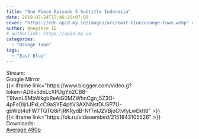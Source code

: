 ```yaml
---
title: "One Piece Episode 5 Subtitle Indonesia"
date: 2019-07-24T17:46:25+07:00
cover: "https://cdn.opid.my.id/images/arc/east-blue/orange-town.webp" # Optional, cover
author: Onepiece ID
# authorlink: https://opid.my.id
categories:
  - "Orange Town"
tags:
  - "East Blue"
---
```

<div class="ui menu violet borderless inverted">
  <div class="header item active">
        Stream:
    </div>
  <a class="active item" data-tab="google">
    <i class="google drive icon"></i> Google
  </a>
  <a class="item nounderline" data-tab="mirror">
    <i class="odnoklassniki icon"></i> Mirror
  </a>
</div>
<div class="ui bottom attached tab segment active" style="border:0 !important;" data-tab="google">
{{< iframe link="https://www.blogger.com/video.g?token=AD6v5dxLcXPDgYb2CB8-T9IwnLSMbWkgbReAiG0MZWhnCgn_5Z3O-4pFsOljrlJFxLcC9aSYE4phV3AXNNstDUSP7U-gbWbt4dFW7TQTQ8iFjRKRydB-NfTnIJ2VBjoCtvfyLwEkIt8" >}}
</div>
<div class="ui bottom attached tab segment" style="border:0 !important;" data-tab="mirror">
{{< iframe link="https://ok.ru/videoembed/2151843105526" >}}
</div>
<div class="ui menu violet borderless inverted">
  <div class="header item active">
        Downloads:
    </div>
  <a class="item nounderline" href="https://ouo.io/q32xog" target="_blank" rel="dofollow"><i class="google drive icon"></i>
    Average 480p</a>
</div>